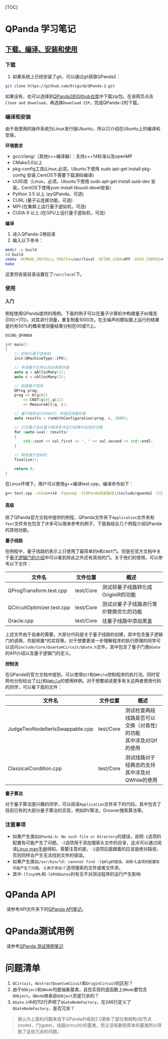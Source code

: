 [TOC]

# QPanda 学习笔记

## [下载、编译、安装和使用](https://qpanda-tutorial.readthedocs.io/zh/latest/Tutorial.html)

### 下载

1. 如果系统上已经安装了git，可以通过git获取QPanda2：

``` sh
git clone https://github.com/OriginQ/QPanda-2.git
```

如果没有，也可以选择到[QPanda2的Github仓库]( https://github.com/OriginQ/QPanda-2)中下载zip包。在该网页点击`Clone and Download`，再选择`Download ZIP`，完成QPanda-2的下载。

### 编译和安装

由于我使用的操作系统为Linux发行版Ubuntu，所以只介绍在Ubuntu上的编译和安装。

**环境要求**

+ gcc/clang/（其他c++编译器）：支持c++14标准以及openMP
+ CMake3.0以上
+ pkg-config工具(Linux,必须。Ubuntu下使用 sudo apt-get install pkg-config 安装,CentOS下需要下载源码编译)
+ UUID库（Linux，必须。Ubuntu下使用 sudo apt-get install uuid-dev 安装，CentOS下使用yum install libuuid-devel安装）
+ Python 3.5 以上 (pyQPanda，可选)
+ CURL (量子云连接功能，可选)
+ MPI (在集群上运行量子虚拟机，可选)
+ CUDA 9 以上 (在GPU上运行量子虚拟机，可选）

**编译**

1. 进入QPanda-2根目录
2. 输入以下命令：

```sh
mkdir -p build
cd build 
cmake -DCMKAE_INSTALLL_PREFIX=/usr/local -DFIND_CUDA=OFF -DUSE_CHEMIQ=OFF -DUSE_PYQPANDA=OFF ..
make
```

这里将安装目录设置在了`/usr/local`下。

### 使用

#### 入门

例程使用QPanda提供的用例。下面的例子可以在量子计算机中构建量子纠缠态($|00\rangle + |11\rangle$)，对其进行测量，重复制备1000次。在无噪声的模拟器上运行的结果是约有50%的概率使测量结果分别在00或11上。

```C++
USING_QPANDA

int main()
{
    // 初始化量子虚拟机
    init(QMachineType::CPU);

    // 申请量子比特以及经典寄存器
    auto q = qAllocMany(2);
    auto c = cAllocMany(2);

    // 构建量子程序
    QProg prog;
    prog << H(q[0])
        << CNOT(q[0],q[1])
        << MeasureAll(q, c);

    // 量子程序运行1000次，并返回测量结果
    auto results = runWithConfiguration(prog, c, 1000);

    // 打印量子态在量子程序多次运行结果中出现的次数
    for (auto &val: results)
    {
        std::cout << val.first << ", " << val.second << std::endl;
    }

    // 释放量子虚拟机
    finalize();

    return 0;
}
```

在Linux环境下，用户可以使用g++编译test.cpp，编译命令如下：

```sh
g++ test.cpp -std=c++14	-fopenmp -I{QPanda安装路径}/include/qpanda2 -I{QPanda安装路径}/include/qpanda2/ThirdParty -L{QPanda安装路径}/lib/ -lComponents -lQAlg -lQPanda2 -lTinyXML -lantlr4 -lGPUQGates -o test
```

#### 高级

​	除了QPanda官方文档中提供的例程，QPanda文件夹下`Application`文件夹和`Test`文件夹也包含了许多可以用来参考的例子。下面我结合几个例程介绍QPanda的其他功能。

**量子线路**

​	在例程中，量子线路的表示上只使用了最简单的`H`和`CNOT`门。但是在官方文档中关于[量子逻辑门的介绍](https://qpanda-tutorial.readthedocs.io/zh/latest/QGate.html)中可以看到除此之外还有其他的门。关于他们的使用，可以参考以下文件：

| 文件名                     | 文件位置  | 概述                                   |
| -------------------------- | --------- | -------------------------------------- |
| QProgTransform.test.cpp    | test/Core | 测试将量子线路转化成OriginIR的功能     |
| QCircuitOptimizer.test.cpp | test/Core | 测试对量子子线路进行等价替换优化的功能 |
| Oracle.cpp                 | test/Core | 往量子线路中添加黑盒                   |

​	上述文件由于自身的需要，大部分代码是关于量子线路的创建，其中包含量子逻辑门的调用，共轭转置$\dagger$的实现等。对于想要更进一步理解程序的执行原理的同学可以访问`include/Core/QuantumCircuit/QGate.h`文件，其中包含了量子门类`QGate`的API介绍以及量子逻辑门的定义。

**控制流**

​	在QPanda的官方文档中提到，可以使用`QIf`和`QWhile`控制程序的执行流。同时官网也分别给出了[`QIf`](https://qpanda-tutorial.readthedocs.io/zh/latest/QIf.html)和[`QWhile`](https://qpanda-tutorial.readthedocs.io/zh/latest/QWhile.html)的使用样例。对于想要阅读更多有关这两者使用代码的同学，可以看下面的文件：

| 文件名                          | 文件位置  | 概述                                                         |
| ------------------------------- | --------- | ------------------------------------------------------------ |
| JudgeTwoNodeIterIsSwappable.cpp | test/Core | 测试检查两段线路是否可以交换（对易性）的功能<br>其中涉及对QIf的使用 |
| ClassicalCondition.cpp          | test/Core | 测试线路对于经典态的支持<br>其中涉及对QWhile的使用           |

**量子算法**

​	对于量子算法感兴趣的同学，可以阅读`Application`文件夹下的代码，其中包含了目前已有的大部分量子算法的实现，例如BV算法，Groover搜索算法等。

### 注意事项

+ 如果产生类似`QPanda.h: No such file or Directory`的错误，说明`-I`选项的配置有可能产生了问题。`-I`选项用于添加搜索头文件的目录，这点可以通过阅读[Linux man手册](https://linux.die.net/man/1/g++)得知。需要注意的是，`-I`选项后面跟着的应该是绝对路径，否则同样会产生无法找到文件的错误。
+ 如果产生类似`/usr/bin/ld: cannnot find -lQAlg的错误，说明`-L`选项的配置有可能产生了问题。`-L`用于添加`-l`选项搜索的文件或者文件夹。
+ 其中`-lTinyXML`和`-lGPUQGates`的有无不对测试程序的运行产生影响

# QPanda API

​	请参考API文件夹下的[QPanda API笔记](./API/README.md)。

# QPanda测试用例

​	请参考[QPanda 测试用例笔记](./Example/README.md)

# 问题清单

1. `QCircuit`，`AbstractQuantumCicuit`和`OriginCircuit`的区别？
2. 由于`QObject`和`QNode`均是抽象基类，且在实现的虚函数上`QNode`要包含`QObject`。`QNode`继承自`QObject`否是冗余的？
3. `QGate.h`中的112行声明了`QGateNodeFactory`，在246行定义了`QGateNodeFactory`，是否冗余？

> 我认为上面的问题来自于QPanda升级到2.0更新了部分类结构(如节点(node)，门(gate)，线路(circuit))的基类，而又没有删除原本的基类所以导致了这些冗余的问题。



